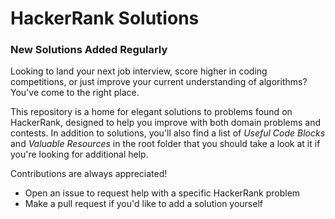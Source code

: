 # HackerRank Solutions #

### New Solutions Added Regularly ###

Looking to land your next job interview, score higher in coding competitions, or just improve
your current understanding of algorithms? You've come to the right place.

This repository is a home for elegant solutions to problems found on HackerRank, designed to help you improve with both domain problems and contests. 
In addition to solutions, you'll also find a list of *Useful Code Blocks* and *Valuable Resources*
in the root folder that you should take a look at it if you're looking for additional help.

Contributions are always appreciated!
* Open an issue to request help with a specific HackerRank problem
* Make a pull request if you'd like to add a solution yourself


